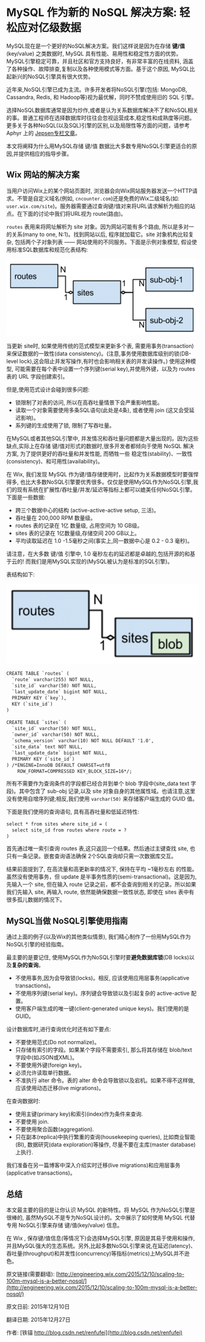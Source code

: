 # MySQL 作为新的 NoSQL 解决方案: 轻松应对亿级数据


MySQL现在是一个更好的NoSQL解决方案。我们这样说是因为在存储 **键/值**(key/value) 之类数据时,  MySQL 具有性能、易用性和稳定性方面的优势。MySQL引擎稳定可靠，并且社区和官方支持良好，有非常丰富的在线资料, 涵盖了各种操作、故障排查,复制以及各种使用模式等方面。基于这个原因, MySQL比起新兴的NoSQL引擎具有很大优势。


近年来,NoSQL引擎已成为主流。许多开发者将NoSQL引擎(包括:  MongoDB, Cassandra, Redis, 和 Hadoop等)视为最优解，同时不赞成使用旧的 SQL 引擎。


选择NoSQL数据库通常是因为炒作,或者是认为关系数据库解决不了和NoSQL相关的事。普通工程师在选择数据库时往往会忽视运营成本,稳定性和成熟度等问题。更多关于各种NoSQL(以及SQL)引擎的区别,以及局限性等方面的问题，请参考 Aphyr 上的 [Jepsen专栏文章](https://aphyr.com/tags/jepsen)。


本文将阐释为什么用MySQL存储 键/值 数据比大多数专用NoSQL引擎更适合的原因,并提供相应的指导步骤。


## Wix 网站的解决方案


当用户访问Wix上的某个网站页面时, 浏览器会向Wix网站服务器发送一个HTTP请求。不管是自定义域名(例如, `cncounter.com`)还是免费的Wix二级域名(如: `user.wix.com/site`)。服务器需要通过查询键/值对来将URL请求解析为相应的站点。在下面的讨论中我们将URL视为 route(路由)。


`routes` 表用来将网址解析为 site 对象。因为网站可能有多个路由, 所以是多对一的关系(many to one, N:1)。找到网站以后, 程序就加载它。site 对象机构比较复杂, 包括两个子对象列表 —— 网站使用的不同服务。下面是示例对象模型, 假设使用标准SQL数据库和规范化表结构:


![](01_sql_scheme.png)



当更新 site时, 如果使用传统的范式模型来更新多个表, 需要用事务(transaction)来保证数据的一致性(data consistency)。(注意,事务使用数据库级别的锁(DB-level lock),这会阻止并发写操作,有时也会影响相关表的并发读操作。)  使用这种模型, 可能需要在每个表中设置一个序列键(serial key),并使用外键，以及为 routes 表的 URL 字段创建索引。


但是,使用范式设计会碰到很多问题:


- 锁限制了对表的访问, 所以在高吞吐量情景下会严重影响性能。
- 读取一个对象需要使用多条SQL语句(此处是4条), 或者使用 join (这又会受延迟影响)。
- 系列键的生成使用了锁, 限制了写吞吐量。


在MySQL或者其他SQL引擎中, 并发情况和吞吐量问题都是大量出现的。因为这些缺点,实际上在存储 键/值对形式的数据时,很多开发者都倾向于使用 NoSQL 解决方案, 为了提供更好的吞吐量和并发性能, 而牺牲一些 稳定性(stability)、一致性(consistency)、和可用性(availability)。


在 Wix, 我们发现 MySQL 作为键/值存储使用时，比起作为关系数据模型时要强悍得多, 也比大多数NoSQL引擎要优秀很多。仅仅是使用MySQL作为NoSQL引擎,我们的现有系统在扩展性/吞吐量/并发/延迟等指标上都可以媲美任何NoSQL引擎。下面是一些数据:


- 跨三个数据中心的结构 (active-active-active setup, 三活)。
- 吞吐量在 200,000 RPM 数量级。
- routes 表的记录在 1亿 数量级, 占用空间为 10 GB级。
- sites 表的记录在 1亿数量级,存储空间 200 GB以上。
- 平均读取延迟在 1.0 -1.5毫秒之间(事实上,同一数据中心是 0.2 - 0.3 毫秒)。


请注意，在大多数 键/值 引擎中, 1.0 毫秒左右的延迟都是卓越的,包括开源的和基于云的! 而我们是用MySQL实现的(MySQL被认为是标准的SQL引擎)。



表结构如下:


![](02_kv_mysql.png)


	CREATE TABLE `routes` (
	  `route` varchar(255) NOT NULL,
	  `site_id` varchar(50) NOT NULL,
	  `last_update_date` bigint NOT NULL,
	  PRIMARY KEY (`key`),
	  KEY (`site_id`)
	)
	 
	CREATE TABLE `sites` (
	  `site_id` varchar(50) NOT NULL,
	  `owner_id` varchar(50) NOT NULL,
	  `schema_version` varchar(10) NOT NULL DEFAULT '1.0',
	  `site_data` text NOT NULL,
	  `last_update_date` bigint NOT NULL,
	  PRIMARY KEY (`site_id`)
	) /*ENGINE=InnoDB DEFAULT CHARSET=utf8 
		ROW_FORMAT=COMPRESSED KEY_BLOCK_SIZE=16*/;


所有不需要作为查询条件的字段都已经合并到单个 blob 字段中(site_data text 字段)。其中包含了 sub-obj 记录,以及 site 对象自身的其他属性域。也请注意,这里没有使用自增序列键;相反,我们使用 `varchar(50)` 来存储客户端生成的 GUID 值。


下面是我们使用的查询语句, 具有高吞吐量和低延迟特性:


	select * from sites where site_id = (
	  select site_id from routes where route = ?
	)


首先通过唯一索引查询 routes 表,这只返回一个结果。然后通过主键查找 site, 也只有一条记录。嵌套查询语法确保 2个SQL查询却只需一次数据库交互。


结果前面提到了, 在高流量和高更新率的情况下, 保持在平均 ~1毫秒左右 的性能。虽然没有使用事务，但 update 是半事务性质的(semi-transactional)。这是因为, 先输入一个 site, 但在输入 route 记录之前，都不会查询到相关的记录。所以如果我们先输入 site, 再输入 route, 依然能确保数据一致性状态, 即使在 sites 表中有很多孤儿数据的情况下。



## MySQL当做 NoSQL引擎使用指南


通过上面的例子(以及Wix的其他类似情景), 我们精心制作了一份用MySQL作为NoSQL引擎的经验指南。

最主要的是要记住, 使用MySQL作为NoSQL引擎时要**避免数据库锁**(DB locks)以及**复杂的查询**。



- 不使用事务,因为会导致锁(locks)。相反, 应该使用应用层事务(applicative transactions)。
- 不使用序列键(serial key)。序列键会导致锁以及引起复杂的 active-active 配置。
- 使用客户端生成的唯一键(client-generated unique keys)。我们使用的是 GUID。



设计数据库时,进行查询优化时还有如下要点:



- 不要使用范式(Do not normalize)。
- 只存储有索引的字段。如果某个字段不需要索引, 那么将其存储在 blob/text 字段中(如JSON或XML)。
- 不要使用外键(foreign key)。
- 必须允许读取单行数据。
- 不准执行 alter 命令。表的 alter 命令会导致锁以及宕机。如果不得不这样做, 应该使用动态迁移(live migrations)。


在查询数据时:


- 使用主键(primary key)和索引(index)作为条件来查询.
- 不要使用 join.
- 不要使用聚合函数(aggregation).
- 只在副本(replica)中执行繁重的查询(housekeeping queries), 比如商业智能(BI), 数据研究(data exploration)等操作, 尽量不要在主库(master database)上执行.


我们准备在另一篇博客中深入介绍实时迁移(live migrations)和应用层事务(applicative transactions)。



## 总结


本文最主要的目的是让你认识 MySQL 的新特性。将 MySQL 作为NoSQL引擎是很棒的, 虽然MySQL不是专为NoSQL设计的。文中展示了如何使用 MySQL 代替专用 NoSQL引擎来存储 键/值(key/value) 信息。

在 Wix , 保存键/值信息(等情况下)会选择MySQL引擎, 原因是其易于使用和操作, 并且MySQL强大的生态系统。另外,比起多数NoSQL引擎来说,在延迟(latency)、吞吐量(throughput)和并发性(concurrency)等指标(metrics)上MySQL并不逊色。



原文链接(需要翻墙): [http://engineering.wix.com/2015/12/10/scaling-to-100m-mysql-is-a-better-nosql/](http://engineering.wix.com/2015/12/10/scaling-to-100m-mysql-is-a-better-nosql/) 

原文日前: 2015年12月10日

翻译日期: 2015年12月27日

作者: [铁锚 http://blog.csdn.net/renfufei](http://blog.csdn.net/renfufei)

